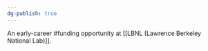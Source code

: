 ```yaml
---
dg-publish: true
---
```

An early-career #funding opportunity at [[LBNL (Lawrence Berkeley National Lab)]].